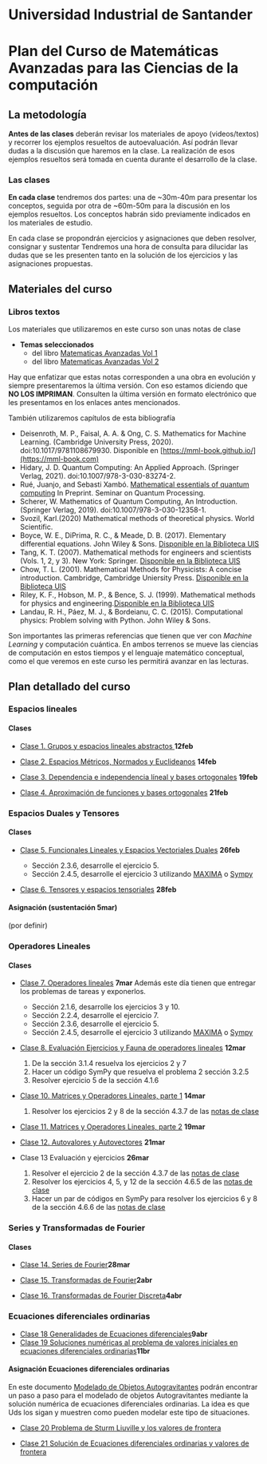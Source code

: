 # Universidad Industrial de Santander
# Plan del Curso de Matemáticas Avanzadas para las Ciencias de la computación

<a name="metodologia"></a>
## La metodología
**Antes de las clases** deberán revisar los materiales de apoyo (videos/textos) y recorrer los ejemplos resueltos de autoevaluación. Así podrán llevar dudas a la discusión que haremos en la clase. La realización de esos ejemplos resueltos será tomada en cuenta durante el desarrollo de la clase.

<a name="clases"></a>
### Las clases
**En cada clase** tendremos dos partes: una de ~30m-40m para presentar los conceptos, seguida por otra de ~60m-50m para la discusión en los ejemplos resueltos. Los conceptos habrán sido previamente indicados en los materiales de estudio.

En cada clase se propondrán ejercicios y asignaciones que deben resolver, consignar y sustentar Tendremos una hora de consulta para dilucidar las dudas que se les presenten tanto en la solución de los ejercicios y las asignaciones propuestas.

<a name="MaterialesCurso"></a>
## Materiales del curso

### Libros textos
Los materiales que utilizaremos en este curso son unas notas de clase
+ **Temas seleccionados**
    - del libro [Matematicas Avanzadas Vol 1](https://github.com/nunezluis/MisCursos/blob/main/MisMateriales/LibrosCapitulos/Volumen1_Lib60New.pdf)
    - del libro [Matematicas Avanzadas Vol 2](https://github.com/nunezluis/MisCursos/blob/main/MisMateriales/LibrosCapitulos/VolumenDOS.pdf)

Hay que enfatizar que estas notas corresponden a una obra en evolución y siempre presentaremos la última versión. Con eso estamos diciendo que **NO LOS IMPRIMAN**. Consulten la última versión en formato electrónico que les presentamos en los enlaces antes mencionados.

También utilizaremos capítulos de esta bibliografía
+ Deisenroth, M. P., Faisal, A. A. & Ong, C. S. Mathematics for Machine Learning. (Cambridge University Press, 2020). doi:10.1017/9781108679930. Disponible en [https://mml-book.github.io/](https://mml-book.com)
+ Hidary, J. D. Quantum Computing: An Applied Approach. (Springer Verlag, 2021). doi:10.1007/978-3-030-83274-2.
+ Rué, Juanjo, and Sebasti Xambó. [Mathematical essentials of quantum computing](https://web.mat.upc.edu/sebastia.xambo/QC/qc.pdf) In Preprint. Seminar on Quantum Processing.
+ Scherer, W. Mathematics of Quantum Computing, An Introduction. (Springer Verlag, 2019). doi:10.1007/978-3-030-12358-1.
+ Svozil, Karl.(2020) Mathematical methods of theoretical physics. World Scientific.
+ Boyce, W. E., DiPrima, R. C., & Meade, D. B. (2017). Elementary differential equations. John Wiley & Sons. [Disponible en la Biblioteca UIS](http://tangara.uis.edu.co)
+ Tang, K. T. (2007). Mathematical methods for engineers and scientists (Vols. 1, 2, y 3). New York: Springer. [Disponible en la Biblioteca UIS](http://tangara.uis.edu.co)
+ Chow, T. L. (2001). Mathematical Methods for Physicists: A concise introduction. Cambridge, Cambridge Uniersity Press. [Disponible en la Biblioteca UIS](http://tangara.uis.edu.co)
+ Riley, K. F., Hobson, M. P., & Bence, S. J. (1999). Mathematical methods for physics and engineering.[Disponible en la Biblioteca UIS](http://tangara.uis.edu.co)
+ Landau, R. H., Páez, M. J., & Bordeianu, C. C. (2015). Computational physics: Problem solving with Python. John Wiley & Sons.

Son importantes las primeras referencias que tienen que ver con *Machine Learning* y computación cuántica. En ambos terrenos se mueve las ciencias de computación en estos tiempos y el lenguaje matemático conceptual, como el que veremos en este curso les permitirá avanzar en las lecturas.

<a name="PlanDetallado"></a>
## Plan detallado del curso
### Espacios lineales  
#### Clases
+ [Clase 1. Grupos y espacios lineales abstractos ](https://github.com/nunezluis/MisCursos/blob/main/MisMateriales/Clases/V1_C2_1GrupoEspVectorial.md) **12feb**

+ [Clase 2. Espacios Métricos, Normados y Euclideanos](https://github.com/nunezluis/MisCursos/blob/main/MisMateriales/Clases/V1_C2_2EspMetricNorm.md) **14feb**

+ [Clase 3. Dependencia e independencia líneal y bases ortogonales](https://github.com/nunezluis/MisCursos/blob/main/MisMateriales/Clases/V1_C2_3IndepLineal.md) **19feb**

+ [Clase 4. Aproximación de funciones y bases ortogonales](https://github.com/nunezluis/MisCursos/blob/main/MisMateriales/Clases/V1_C2_4AproxFun.md) **21feb**

### Espacios Duales y Tensores
#### Clases
+ [Clase 5. Funcionales Lineales y Espacios Vectoriales Duales](https://github.com/nunezluis/MisCursos/blob/main/MisMateriales/Clases/V1_C3_1EspDuales.md) **26feb**
  + Sección 2.3.6, desarrolle el ejercicio 5.
  + Sección 2.4.5, desarrolle el ejercicio 3 utilizando [MAXIMA](https://maxima.sourceforge.io/) o [Sympy](https://scipy-lectures.org/packages/sympy.html)

+ [Clase 6. Tensores y espacios tensoriales](https://github.com/nunezluis/MisCursos/blob/main/MisMateriales/Clases/V1_C3_2EspTensoriales.md) **28feb**


#### Asignación (**sustentación 5mar**)
(por definir)

### Operadores Lineales
#### Clases
+ [Clase 7. Operadores lineales](https://github.com/nunezluis/MisCursos/blob/main/MisMateriales/Clases/V1_C4_1OperLineales.md) **7mar** Además este día tienen que entregar los problemas de tareas y exponerlos.
    + Sección 2.1.6, desarrolle los ejercicios 3 y 10.
    + Sección 2.2.4, desarrolle el ejercicio 7.
    + Sección 2.3.6, desarrolle el ejercicio 5.
    + Sección 2.4.5, desarrolle el ejercicio 3 utilizando [MAXIMA](https://maxima.sourceforge.io/) o [Sympy](https://scipy-lectures.org/packages/sympy.html)

+ [Clase 8. Evaluación Ejercicios y Fauna de operadores lineales](https://github.com/nunezluis/MisCursos/blob/main/MisMateriales/Clases/V1_C4_2FaunaOperLineales.md) **12mar**
    1. De la sección 3.1.4 resuelva los ejercicios 2 y 7
    2. Hacer un código SymPy que resuelva el problema 2 sección 3.2.5
    3. Resolver ejercicio 5 de la sección 4.1.6

+ [Clase 10. Matrices y Operadores Lineales, parte 1](https://github.com/nunezluis/MisCursos/blob/main/MisMateriales/Clases/V1_C4_3MatOperLineales.md) **14mar**
    1. Resolver los ejercicios 2 y 8 de la sección 4.3.7 de las [notas de clase](25A.pdf)

+ [Clase 11. Matrices y Operadores Lineales, parte 2](https://github.com/nunezluis/MisCursos/blob/main/MisMateriales/Clases/V1_C4_3MatOperLineales.md) **19mar**

+ [Clase 12. Autovalores y Autovectores](https://github.com/nunezluis/MisCursos/blob/main/MisMateriales/Clases/V1_C4_4AutovalAutovec.md) **21mar**

+ Clase 13 Evaluación y ejercicios **26mar**
   1. Resolver el ejercicio 2 de la sección 4.3.7 de las [notas de clase](https://github.com/nunezluis/MisCursos/blob/main/MisMateriales/LibrosCapitulos/Volumen1_Lib60New.pdf)
   2. Resolver los ejercicios 4, 5, y 12  de la sección 4.6.5 de las [notas de clase](https://github.com/nunezluis/MisCursos/blob/main/MisMateriales/LibrosCapitulos/Volumen1_Lib60New.pdf)
   3. Hacer un par de códigos en SymPy para resolver los ejercicios 6 y 8 de la sección 4.6.6 de las [notas de clase](https://github.com/nunezluis/MisCursos/blob/main/MisMateriales/LibrosCapitulos/Volumen1_Lib60New.pdf)

### Series y Transformadas de Fourier

#### Clases

+ [Clase 14. Series de Fourier](https://github.com/nunezluis/MisCursos/blob/main/MisMateriales/Clases/V2_C4_2SeriesFourier.md)**28mar**

+ [Clase 15. Transformadas de Fourier](https://github.com/nunezluis/MisCursos/blob/main/MisMateriales/Clases/V2_C4_3TransFourier.md)**2abr**

+ [Clase 16. Transformadas de Fourier Discreta](https://github.com/nunezluis/MisCursos/blob/main/MisMateriales/Clases/V2_C4_4TransDiscFourier.md)**4abr**

### Ecuaciones diferenciales ordinarias
+ [Clase 18 Generalidades de Ecuaciones diferenciales](https://github.com/nunezluis/MisCursos/blob/main/MisMateriales/Clases/V2_C6_1EcDifOrdGeneralidades.md)**9abr**
+ [Clase 19 Soluciones numéricas al problema de valores iniciales en ecuaciones diferenciales ordinarias](https://github.com/nunezluis/MisCursos/blob/main/MisMateriales/Clases/V2_C6_2EcDifOrdNumericas.md)**11br**

#### Asignación Ecuaciones diferenciales ordinarias
En este documento
[Modelado de Objetos Autogravitantes](https://github.com/nunezluis/MisCursos/blob/main/MisMateriales/Asignaciones/TallerEcuacionesDifOrdinarias/AutogravitantesNumericasV4.pdf) podrán encontrar un paso a paso para el modelado de objetos Autogravitantes mediante la solución numérica de ecuaciones diferenciales ordinarias. La idea es que Uds los sigan y muestren como pueden modelar este tipo de situaciones.

+ [Clase 20 Problema de Sturm Liuville y los valores de frontera](https://github.com/nunezluis/MisCursos/blob/main/MisMateriales/Clases/V2_C11_1SturmLiuoville.md)

+ [Clase 21 Solución de Ecuaciones diferenciales ordinarias y valores de frontera](https://github.com/nunezluis/MisCursos/blob/main/MisMateriales/Clases/EnConstruccion.md)
